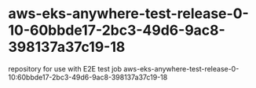 # aws-eks-anywhere-test-release-0-10-60bbde17-2bc3-49d6-9ac8-398137a37c19-18
repository for use with E2E test job aws-eks-anywhere-test-release-0-10:60bbde17-2bc3-49d6-9ac8-398137a37c19-18
